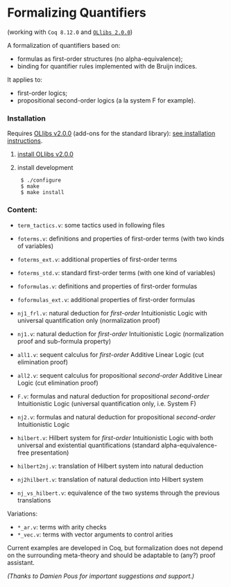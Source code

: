 # Formalizing Quantifiers

(working with `Coq 8.12.0` and [`OLlibs 2.0.0`](https://github.com/olaure01/ollibs))

A formalization of quantifiers based on:

* formulas as first-order structures (no alpha-equivalence);
* binding for quantifier rules implemented with de Bruijn indices.

It applies to:

* first-order logics;
* propositional second-order logics (a la system F for example).

### Installation

Requires [OLlibs v2.0.0](https://github.com/olaure01/ollibs) (add-ons for the standard library): [see installation instructions](https://github.com/olaure01/ollibs/blob/master/README.md).

1. [install OLlibs v2.0.0](https://github.com/olaure01/ollibs/blob/master/README.md)
2. install development

        $ ./configure
        $ make
        $ make install

### Content:

* `term_tactics.v`: some tactics used in following files
* `foterms.v`: definitions and properties of first-order terms (with two kinds of variables)
* `foterms_ext.v`: additional properties of first-order terms
* `foterms_std.v`: standard first-order terms (with one kind of variables)
* `foformulas.v`: definitions and properties of first-order formulas
* `foformulas_ext.v`: additional properties of first-order formulas

* `nj1_frl.v`: natural deduction for _first-order_ Intuitionistic Logic with universal quantification only (normalization proof)
* `nj1.v`: natural deduction for _first-order_ Intuitionistic Logic (normalization proof and sub-formula property)
* `all1.v`: sequent calculus for _first-order_ Additive Linear Logic (cut elimination proof)
* `all2.v`: sequent calculus for propositional _second-order_ Additive Linear Logic (cut elimination proof)
* `F.v`: formulas and natural deduction for propositional _second-order_ Intuitionistic Logic (universal quantification only, i.e. System F)
* `nj2.v`: formulas and natural deduction for propositional _second-order_ Intuitionistic Logic

* `hilbert.v`: Hilbert system for _first-order_ Intuitionistic Logic with both universal and existential quantifications (standard alpha-equivalence-free presentation)
* `hilbert2nj.v`: translation of Hilbert system into natural deduction
* `nj2hilbert.v`: translation of natural deduction into Hilbert system
* `nj_vs_hilbert.v`: equivalence of the two systems through the previous translations

Variations:

* `*_ar.v`: terms with arity checks
* `*_vec.v`: terms with vector arguments to control arities


Current examples are developed in Coq, but formalization does not depend on the surrounding meta-theory and should be adaptable to (any?) proof assistant.

*(Thanks to Damien Pous for important suggestions and support.)*
